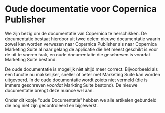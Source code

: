 Oude documentatie voor Copernica Publisher
==========================================

We zijn bezig om de documentatie van Copernica te herschikken. De documentatie
bestaat hierdoor uit twee delen: nieuwe documentatie waarin zowel kan worden
verwezen naar Copernica Publisher als naar Copernica Marketing Suite al naar 
gelang de applicatie die het meest geschikt is voor de uit te voeren taak,
en oude documentatie die geschreven is voordat Marketing Suite bestond.

De oude documentatie is mogelijk niet altijd meer correct. Bijvoorbeeld als
een functie nu makkelijker, sneller of beter met Marketing Suite kan worden
uitgevoerd. In de oude documentatie wordt zoiets niet vermeld (die is immers
geschreven *voordat* Markting Suite bestond). De nieuwe documentatie brengt 
deze nuance wel aan.

Onder dit kopje "oude Documentatie" hebben we alle artikelen gebundeld die
nog niet zijn gecontroleerd en bijgewerkt.

